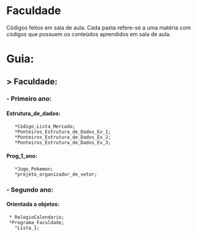 # Faculdade
 Códigos feitos em sala de aula.
Cada pasta refere-se a uma matéria com códigos que possuem os conteúdos aprendidos em sala de aula. 

# Guia: <br />
## > Faculdade: <br />
### - Primeiro ano:
#### Estrutura_de_dados: <br />
       *Código_Lista_Mercado; 
       *Ponteiros_Estrutura_de_Dados_Ex_1; 
       *Ponteiros_Estrutura_de_Dados_Ex_2; 
       *Ponteiros_Estrutura_de_Dados_Ex_3; 
#### Prog_1_ano: <br />
       *Jogo_Pokemon; 
       *projeto_organizador_de_vetor; 
### - Segundo ano:
#### Orientada a objetos: <br />
     * RelogioCalendario;
     *Programa_Faculdade;
       °Lista_1;
